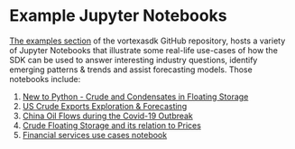 # Example Jupyter Notebooks

[The examples section](https://github.com/VorTECHsa/python-sdk/tree/master/docs/examples) of the vortexasdk
GitHub repository, hosts a variety of Jupyter Notebooks that illustrate some real-life use-cases of how the
SDK can be used to answer interesting industry questions, identify emerging patterns & trends and assist
forecasting models. Those notebooks include:

1. [New to Python - Crude and Condensates in Floating Storage](https://github.com/VorTECHsa/python-sdk/blob/master/docs/examples/New%20to%20Python%20-%20Crude%20and%20condensates%20in%20China%20Floating%20storage.ipynb)
2. [US Crude Exports Exploration & Forecasting](https://github.com/VorTECHsa/python-sdk/blob/master/docs/examples/US_Crude_Exports.ipynb)
3. [China Oil Flows during the Covid-19 Outbreak](https://github.com/VorTECHsa/python-sdk/blob/master/docs/examples/China_Flows.ipynb)
4. [Crude Floating Storage and its relation to Prices](https://github.com/VorTECHsa/python-sdk/blob/master/docs/examples/Crude_Floating_Storage.ipynb)
5. [Financial services use cases notebook](https://github.com/VorTECHsa/dat-support/blob/master/eda/notebooks/Financial_service_SDK_use_cases.ipynb)

